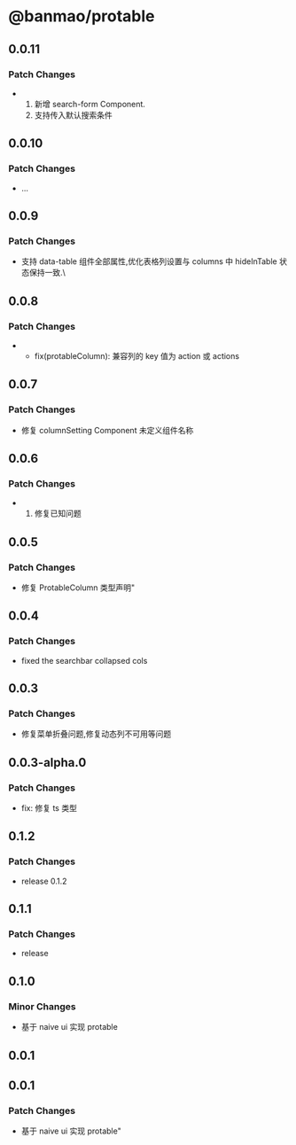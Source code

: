 # @banmao/protable

## 0.0.11

### Patch Changes

- 1. 新增 search-form Component.
  2. 支持传入默认搜索条件

## 0.0.10

### Patch Changes

- ...

## 0.0.9

### Patch Changes

- 支持 data-table 组件全部属性,优化表格列设置与 columns 中 hideInTable 状态保持一致.\

## 0.0.8

### Patch Changes

- - fix(protableColumn): 兼容列的 key 值为 action 或 actions

## 0.0.7

### Patch Changes

- 修复 columnSetting Component 未定义组件名称

## 0.0.6

### Patch Changes

- 1. 修复已知问题

## 0.0.5

### Patch Changes

- 修复 ProtableColumn 类型声明"

## 0.0.4

### Patch Changes

- fixed the searchbar collapsed cols

## 0.0.3

### Patch Changes

- 修复菜单折叠问题,修复动态列不可用等问题

## 0.0.3-alpha.0

### Patch Changes

- fix: 修复 ts 类型

## 0.1.2

### Patch Changes

- release 0.1.2

## 0.1.1

### Patch Changes

- release

## 0.1.0

### Minor Changes

- 基于 naive ui 实现 protable

## 0.0.1

## 0.0.1

### Patch Changes

- 基于 naive ui 实现 protable"
